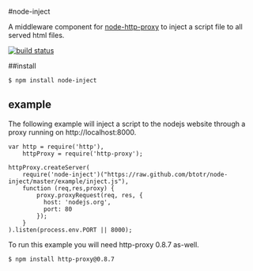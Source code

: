 #node-inject

A middleware component for [node-http-proxy](https://github.com/nodejitsu/node-http-proxy) to inject a script file to all served html files.

[![build status](https://secure.travis-ci.org/btotr/node-inject.png)](http://travis-ci.org/btotr/node-inject)

##install

```
$ npm install node-inject
```

## example ##

The following example will inject a script to the nodejs website through a proxy running on http://localhost:8000. 

```
var http = require('http'),
    httpProxy = require('http-proxy'); 

httpProxy.createServer(
    require('node-inject')("https://raw.github.com/btotr/node-inject/master/example/inject.js"),
    function (req,res,proxy) {
        proxy.proxyRequest(req, res, {
          host: 'nodejs.org',
          port: 80
        });
    }
).listen(process.env.PORT || 8000);
```

To run this example you will need http-proxy 0.8.7 as-well.

```
$ npm install http-proxy@0.8.7
```


